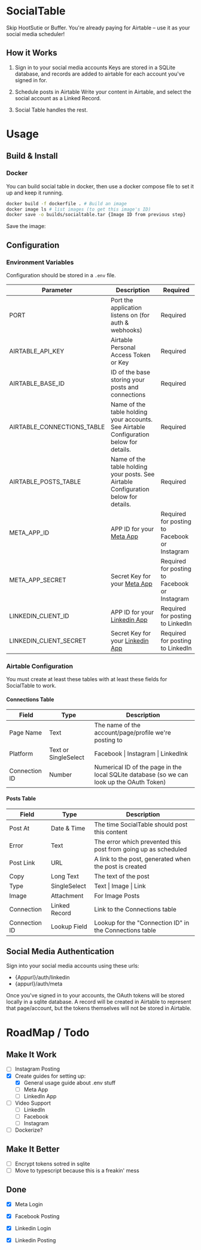 # SocialTable
Skip HootSutie or Buffer.  You're already paying for Airtable – use it as your social media scheduler!

## How it Works
1. Sign in to your social media accounts
   Keys are stored in a SQLite database, and records are added to airtable for each account you've signed in for.

2. Schedule posts in Airtable
   Write your content in Airtable, and select the social account as a Linked Record.

3. Social Table handles the rest.

# Usage

## Build & Install
### Docker
You can build social table in docker, then use a docker compose file to set it up and keep it running.

```bash
docker build -f dockerfile . # Build an image 
docker image ls # list images (to get this image's ID)
docker save -o builds/socialtable.tar {Image ID from previous step}
```

Save the image: 


## Configuration
### Environment Variables
Configuration should be stored in a `.env` file.

| Parameter | Description | Required |
| --- | --- | --- |
| PORT | Port the application listens on (for auth & webhooks) | Required |
| AIRTABLE_API_KEY | Airtable Personal Access Token or Key | Required |
| AIRTABLE_BASE_ID | ID of the base storing your posts and connections | Required |
| AIRTABLE_CONNECTIONS_TABLE | Name of the table holding your accounts.  See Airtable Configuration below for details. | Required |
| AIRTABLE_POSTS_TABLE | Name of the table holding your posts. See Airtable Configuration below for details. | Required |
| META_APP_ID | APP ID for your [Meta App](https://developers.facebook.com/apps) | Required for posting to Facebook or Instagram |
| META_APP_SECRET | Secret Key for your [Meta App](https://developers.facebook.com/apps) | Required for posting to Facebook or Instagram |
| LINKEDIN_CLIENT_ID | APP ID for your [Linkedin App](https://developers.facebook.com/apps) | Required for posting to LinkedIn |
| LINKEDIN_CLIENT_SECRET | Secret Key for your [Linkedin App](https://developers.facebook.com/apps) | Required for posting to LinkedIn |

### Airtable Configuration
You must create at least these tables with at least these fields for SocialTable to work.

#### Connections Table

| Field | Type | Description | 
| --- | --- | --- |
| Page Name | Text | The name of the account/page/profile we're posting to | 
| Platform | Text or SingleSelect | Facebook \| Instagram \| LinkedInk |
| Connection ID | Number | Numerical ID of the page in the local SQLite database (so we can look up the OAuth Token) |


#### Posts Table

| Field | Type | Description | 
| --- | --- | --- |
| Post At | Date & Time | The time SocialTable should post this content | 
| Error | Text | The error which prevented this post from going up as scheduled |
| Post Link | URL | A link to the post, generated when the post is created |
| Copy | Long Text | The text of the post | 
| Type | SingleSelect | Text \| Image \| Link | 
| Image | Attachment | For Image Posts | 
| Connection | Linked Record | Link to the Connections table | 
| Connection ID | Lookup Field | Lookup for the "Connection ID" in the Connections table | 



## Social Media Authentication
Sign into your social media accounts using these urls:
- {Appurl}/auth/linkedin
- {appurl}/auth/meta

Once you've signed in to your accounts, the OAuth tokens will be stored locally in a sqlite database.  A record will be created in Airtable to represent that page/account, but the tokens themselves will not be stored in Airtable. 

# RoadMap / Todo 

## Make It Work 
- [ ] Instagram Posting
- [X] Create guides for setting up:
    - [X] General usage guide about .env stuff
    - [ ] Meta App
    - [ ] LinkedIn App
- [ ] Video Support
   - [ ] LinkedIn
   - [ ] Facebook
   - [ ] Instagram
- [ ] Dockerize?  

## Make It Better 
- [ ] Encrypt tokens sotred in sqlite
- [ ] Move to typescript because this is a freakin' mess

## Done
- [X] Meta Login
- [X] Facebook Posting
- [X] Linkedin Login
- [X] Linkedin Posting


